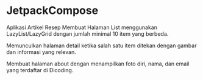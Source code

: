 # JetpackCompose
Aplikasi Artikel Resep
Membuat Halaman List menggunakan LazyList/LazyGrid dengan jumlah minimal 10 item yang berbeda.

Memunculkan halaman detail ketika salah satu item ditekan dengan gambar dan informasi yang relevan.

Membuat halaman about dengan menampilkan foto diri, nama, dan email yang terdaftar di Dicoding.

